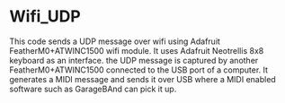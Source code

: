 # Wifi_UDP
This code sends a UDP message over wifi using Adafruit FeatherM0+ATWINC1500 wifi module. It uses Adafruit Neotrellis 8x8 keyboard as an interface. 
the UDP message is captured by another FeatherM0+ATWINC1500 connected to the USB port of a computer. It generates a MIDI message and sends it over 
USB where a MIDI enabled software such as GarageBAnd can pick it up.
